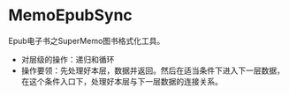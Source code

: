 # MemoEpubSync

Epub电子书之SuperMemo图书格式化工具。

- 对层级的操作：递归和循环
- 操作要领：先处理好本层，数据并返回。然后在适当条件下进入下一层数据，在这个条件入口下，处理好本层与下一层数据的连接关系。